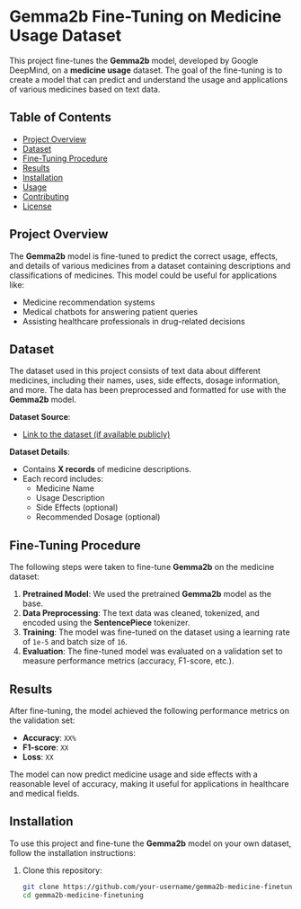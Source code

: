 # Gemma2b Fine-Tuning on Medicine Usage Dataset

This project fine-tunes the **Gemma2b** model, developed by Google DeepMind, on a **medicine usage** dataset. The goal of the fine-tuning is to create a model that can predict and understand the usage and applications of various medicines based on text data.

## Table of Contents

- [Project Overview](#project-overview)
- [Dataset](#dataset)
- [Fine-Tuning Procedure](#fine-tuning-procedure)
- [Results](#results)
- [Installation](#installation)
- [Usage](#usage)
- [Contributing](#contributing)
- [License](#license)

## Project Overview

The **Gemma2b** model is fine-tuned to predict the correct usage, effects, and details of various medicines from a dataset containing descriptions and classifications of medicines. This model could be useful for applications like:

- Medicine recommendation systems
- Medical chatbots for answering patient queries
- Assisting healthcare professionals in drug-related decisions

## Dataset

The dataset used in this project consists of text data about different medicines, including their names, uses, side effects, dosage information, and more. The data has been preprocessed and formatted for use with the **Gemma2b** model.

**Dataset Source**: 
- [Link to the dataset (if available publicly)](link)

**Dataset Details**:
- Contains **X records** of medicine descriptions.
- Each record includes:
  - Medicine Name
  - Usage Description
  - Side Effects (optional)
  - Recommended Dosage (optional)

## Fine-Tuning Procedure

The following steps were taken to fine-tune **Gemma2b** on the medicine dataset:

1. **Pretrained Model**: We used the pretrained **Gemma2b** model as the base.
2. **Data Preprocessing**: The text data was cleaned, tokenized, and encoded using the **SentencePiece** tokenizer.
3. **Training**: The model was fine-tuned on the dataset using a learning rate of `1e-5` and batch size of `16`.
4. **Evaluation**: The fine-tuned model was evaluated on a validation set to measure performance metrics (accuracy, F1-score, etc.).

## Results

After fine-tuning, the model achieved the following performance metrics on the validation set:

- **Accuracy**: `XX%`
- **F1-score**: `XX`
- **Loss**: `XX`

The model can now predict medicine usage and side effects with a reasonable level of accuracy, making it useful for applications in healthcare and medical fields.

## Installation

To use this project and fine-tune the **Gemma2b** model on your own dataset, follow the installation instructions:

1. Clone this repository:
   ```bash
   git clone https://github.com/your-username/gemma2b-medicine-finetuning.git
   cd gemma2b-medicine-finetuning
